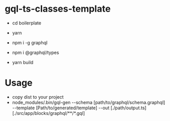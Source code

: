 # gql-ts-classes-template

 - cd boilerplate
 
 - yarn
 
 - npm i -g graphql
 
 - npm i @graphql/types
 
 - yarn build


# Usage
 - copy dist to your project
 - node_modules/.bin/gql-gen --schema [path/to/graphql/schema.graphql] --template [Path/to/generated/template]  --out [./path/output.ts] [./src/app/blocks/graphql/**/*.gql]
